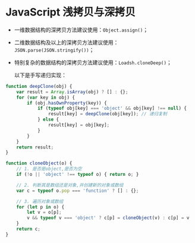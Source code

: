 # JavaScript 浅拷贝与深拷贝

- 一维数据结构的深拷贝方法建议使用：`Object.assign()`；

- 二维数据结构及以上的深拷贝方法建议使用：`JSON.parse(JSON.stringify())`；


- 特别复杂的数据结构的深拷贝方法建议使用：`Loadsh.cloneDeep()`；

  以下是手写递归实现：

```javascript
function deepClone(obj) {
    var result = Array.isArray(obj) ? [] : {};
    for (var key in obj) {
        if (obj.hasOwnProperty(key)) {
            if (typeof obj[key] === 'object' && obj[key] !== null) {
                result[key] = deepClone(obj[key]); // 递归复制
            } else {
                result[key] = obj[key];
            }
        }
    }
    return result;
}
```

```javascript
function cloneObject(o) {
    // 1. 是否是object,是否为空
    if (!o || 'object' !== typeof o) { return o; }

    // 2. 判断其是数组还是对象,并创建新的对象或数组
    var c = typeof o.pop === 'function' ? [] : {};

    // 3. 遍历对象或数组
    for (let p in o) {
        let v = o[p];
        v && typeof v === 'object' ? c[p] = cloneObject(v) : c[p] = v
    }
    return c;
}
```


